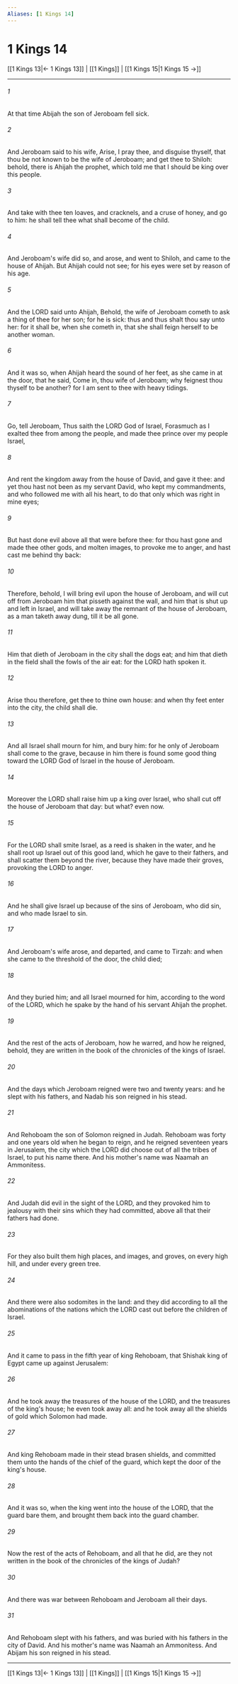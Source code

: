 ```yaml
---
Aliases: [1 Kings 14]
---
```

# 1 Kings 14

[[1 Kings 13|← 1 Kings 13]] | [[1 Kings]] | [[1 Kings 15|1 Kings 15 →]]
***



###### 1 
At that time Abijah the son of Jeroboam fell sick. 

###### 2 
And Jeroboam said to his wife, Arise, I pray thee, and disguise thyself, that thou be not known to be the wife of Jeroboam; and get thee to Shiloh: behold, there is Ahijah the prophet, which told me that I should be king over this people. 

###### 3 
And take with thee ten loaves, and cracknels, and a cruse of honey, and go to him: he shall tell thee what shall become of the child. 

###### 4 
And Jeroboam's wife did so, and arose, and went to Shiloh, and came to the house of Ahijah. But Ahijah could not see; for his eyes were set by reason of his age. 

###### 5 
And the LORD said unto Ahijah, Behold, the wife of Jeroboam cometh to ask a thing of thee for her son; for he is sick: thus and thus shalt thou say unto her: for it shall be, when she cometh in, that she shall feign herself to be another woman. 

###### 6 
And it was so, when Ahijah heard the sound of her feet, as she came in at the door, that he said, Come in, thou wife of Jeroboam; why feignest thou thyself to be another? for I am sent to thee with heavy tidings. 

###### 7 
Go, tell Jeroboam, Thus saith the LORD God of Israel, Forasmuch as I exalted thee from among the people, and made thee prince over my people Israel, 

###### 8 
And rent the kingdom away from the house of David, and gave it thee: and yet thou hast not been as my servant David, who kept my commandments, and who followed me with all his heart, to do that only which was right in mine eyes; 

###### 9 
But hast done evil above all that were before thee: for thou hast gone and made thee other gods, and molten images, to provoke me to anger, and hast cast me behind thy back: 

###### 10 
Therefore, behold, I will bring evil upon the house of Jeroboam, and will cut off from Jeroboam him that pisseth against the wall, and him that is shut up and left in Israel, and will take away the remnant of the house of Jeroboam, as a man taketh away dung, till it be all gone. 

###### 11 
Him that dieth of Jeroboam in the city shall the dogs eat; and him that dieth in the field shall the fowls of the air eat: for the LORD hath spoken it. 

###### 12 
Arise thou therefore, get thee to thine own house: and when thy feet enter into the city, the child shall die. 

###### 13 
And all Israel shall mourn for him, and bury him: for he only of Jeroboam shall come to the grave, because in him there is found some good thing toward the LORD God of Israel in the house of Jeroboam. 

###### 14 
Moreover the LORD shall raise him up a king over Israel, who shall cut off the house of Jeroboam that day: but what? even now. 

###### 15 
For the LORD shall smite Israel, as a reed is shaken in the water, and he shall root up Israel out of this good land, which he gave to their fathers, and shall scatter them beyond the river, because they have made their groves, provoking the LORD to anger. 

###### 16 
And he shall give Israel up because of the sins of Jeroboam, who did sin, and who made Israel to sin. 

###### 17 
And Jeroboam's wife arose, and departed, and came to Tirzah: and when she came to the threshold of the door, the child died; 

###### 18 
And they buried him; and all Israel mourned for him, according to the word of the LORD, which he spake by the hand of his servant Ahijah the prophet. 

###### 19 
And the rest of the acts of Jeroboam, how he warred, and how he reigned, behold, they are written in the book of the chronicles of the kings of Israel. 

###### 20 
And the days which Jeroboam reigned were two and twenty years: and he slept with his fathers, and Nadab his son reigned in his stead. 

###### 21 
And Rehoboam the son of Solomon reigned in Judah. Rehoboam was forty and one years old when he began to reign, and he reigned seventeen years in Jerusalem, the city which the LORD did choose out of all the tribes of Israel, to put his name there. And his mother's name was Naamah an Ammonitess. 

###### 22 
And Judah did evil in the sight of the LORD, and they provoked him to jealousy with their sins which they had committed, above all that their fathers had done. 

###### 23 
For they also built them high places, and images, and groves, on every high hill, and under every green tree. 

###### 24 
And there were also sodomites in the land: and they did according to all the abominations of the nations which the LORD cast out before the children of Israel. 

###### 25 
And it came to pass in the fifth year of king Rehoboam, that Shishak king of Egypt came up against Jerusalem: 

###### 26 
And he took away the treasures of the house of the LORD, and the treasures of the king's house; he even took away all: and he took away all the shields of gold which Solomon had made. 

###### 27 
And king Rehoboam made in their stead brasen shields, and committed them unto the hands of the chief of the guard, which kept the door of the king's house. 

###### 28 
And it was so, when the king went into the house of the LORD, that the guard bare them, and brought them back into the guard chamber. 

###### 29 
Now the rest of the acts of Rehoboam, and all that he did, are they not written in the book of the chronicles of the kings of Judah? 

###### 30 
And there was war between Rehoboam and Jeroboam all their days. 

###### 31 
And Rehoboam slept with his fathers, and was buried with his fathers in the city of David. And his mother's name was Naamah an Ammonitess. And Abijam his son reigned in his stead.

***
[[1 Kings 13|← 1 Kings 13]] | [[1 Kings]] | [[1 Kings 15|1 Kings 15 →]]
